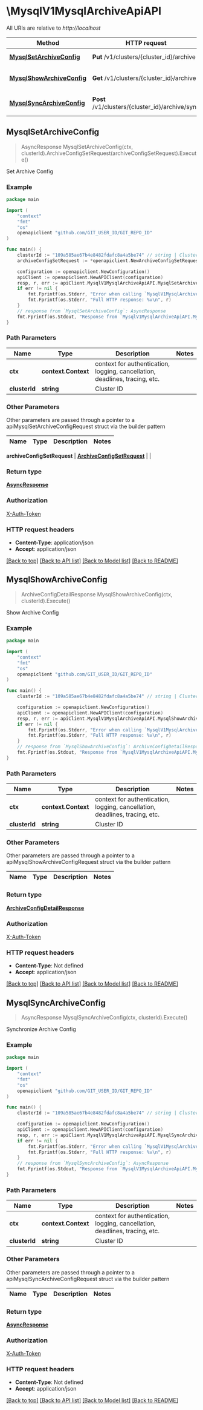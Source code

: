 # \MysqlV1MysqlArchiveApiAPI

All URIs are relative to *http://localhost*

Method | HTTP request | Description
------------- | ------------- | -------------
[**MysqlSetArchiveConfig**](MysqlV1MysqlArchiveApiAPI.md#MysqlSetArchiveConfig) | **Put** /v1/clusters/{cluster_id}/archive | Set Archive Config
[**MysqlShowArchiveConfig**](MysqlV1MysqlArchiveApiAPI.md#MysqlShowArchiveConfig) | **Get** /v1/clusters/{cluster_id}/archive | Show Archive Config
[**MysqlSyncArchiveConfig**](MysqlV1MysqlArchiveApiAPI.md#MysqlSyncArchiveConfig) | **Post** /v1/clusters/{cluster_id}/archive/sync | Synchronize Archive Config



## MysqlSetArchiveConfig

> AsyncResponse MysqlSetArchiveConfig(ctx, clusterId).ArchiveConfigSetRequest(archiveConfigSetRequest).Execute()

Set Archive Config



### Example

```go
package main

import (
	"context"
	"fmt"
	"os"
	openapiclient "github.com/GIT_USER_ID/GIT_REPO_ID"
)

func main() {
	clusterId := "109a585ae67b4e8482fdafc8a4a5be74" // string | Cluster ID
	archiveConfigSetRequest := *openapiclient.NewArchiveConfigSetRequest(true) // ArchiveConfigSetRequest | 

	configuration := openapiclient.NewConfiguration()
	apiClient := openapiclient.NewAPIClient(configuration)
	resp, r, err := apiClient.MysqlV1MysqlArchiveApiAPI.MysqlSetArchiveConfig(context.Background(), clusterId).ArchiveConfigSetRequest(archiveConfigSetRequest).Execute()
	if err != nil {
		fmt.Fprintf(os.Stderr, "Error when calling `MysqlV1MysqlArchiveApiAPI.MysqlSetArchiveConfig``: %v\n", err)
		fmt.Fprintf(os.Stderr, "Full HTTP response: %v\n", r)
	}
	// response from `MysqlSetArchiveConfig`: AsyncResponse
	fmt.Fprintf(os.Stdout, "Response from `MysqlV1MysqlArchiveApiAPI.MysqlSetArchiveConfig`: %v\n", resp)
}
```

### Path Parameters


Name | Type | Description  | Notes
------------- | ------------- | ------------- | -------------
**ctx** | **context.Context** | context for authentication, logging, cancellation, deadlines, tracing, etc.
**clusterId** | **string** | Cluster ID | 

### Other Parameters

Other parameters are passed through a pointer to a apiMysqlSetArchiveConfigRequest struct via the builder pattern


Name | Type | Description  | Notes
------------- | ------------- | ------------- | -------------

 **archiveConfigSetRequest** | [**ArchiveConfigSetRequest**](ArchiveConfigSetRequest.md) |  | 

### Return type

[**AsyncResponse**](AsyncResponse.md)

### Authorization

[X-Auth-Token](../README.md#X-Auth-Token)

### HTTP request headers

- **Content-Type**: application/json
- **Accept**: application/json

[[Back to top]](#) [[Back to API list]](../README.md#documentation-for-api-endpoints)
[[Back to Model list]](../README.md#documentation-for-models)
[[Back to README]](../README.md)


## MysqlShowArchiveConfig

> ArchiveConfigDetailResponse MysqlShowArchiveConfig(ctx, clusterId).Execute()

Show Archive Config



### Example

```go
package main

import (
	"context"
	"fmt"
	"os"
	openapiclient "github.com/GIT_USER_ID/GIT_REPO_ID"
)

func main() {
	clusterId := "109a585ae67b4e8482fdafc8a4a5be74" // string | Cluster ID

	configuration := openapiclient.NewConfiguration()
	apiClient := openapiclient.NewAPIClient(configuration)
	resp, r, err := apiClient.MysqlV1MysqlArchiveApiAPI.MysqlShowArchiveConfig(context.Background(), clusterId).Execute()
	if err != nil {
		fmt.Fprintf(os.Stderr, "Error when calling `MysqlV1MysqlArchiveApiAPI.MysqlShowArchiveConfig``: %v\n", err)
		fmt.Fprintf(os.Stderr, "Full HTTP response: %v\n", r)
	}
	// response from `MysqlShowArchiveConfig`: ArchiveConfigDetailResponse
	fmt.Fprintf(os.Stdout, "Response from `MysqlV1MysqlArchiveApiAPI.MysqlShowArchiveConfig`: %v\n", resp)
}
```

### Path Parameters


Name | Type | Description  | Notes
------------- | ------------- | ------------- | -------------
**ctx** | **context.Context** | context for authentication, logging, cancellation, deadlines, tracing, etc.
**clusterId** | **string** | Cluster ID | 

### Other Parameters

Other parameters are passed through a pointer to a apiMysqlShowArchiveConfigRequest struct via the builder pattern


Name | Type | Description  | Notes
------------- | ------------- | ------------- | -------------


### Return type

[**ArchiveConfigDetailResponse**](ArchiveConfigDetailResponse.md)

### Authorization

[X-Auth-Token](../README.md#X-Auth-Token)

### HTTP request headers

- **Content-Type**: Not defined
- **Accept**: application/json

[[Back to top]](#) [[Back to API list]](../README.md#documentation-for-api-endpoints)
[[Back to Model list]](../README.md#documentation-for-models)
[[Back to README]](../README.md)


## MysqlSyncArchiveConfig

> AsyncResponse MysqlSyncArchiveConfig(ctx, clusterId).Execute()

Synchronize Archive Config



### Example

```go
package main

import (
	"context"
	"fmt"
	"os"
	openapiclient "github.com/GIT_USER_ID/GIT_REPO_ID"
)

func main() {
	clusterId := "109a585ae67b4e8482fdafc8a4a5be74" // string | Cluster ID

	configuration := openapiclient.NewConfiguration()
	apiClient := openapiclient.NewAPIClient(configuration)
	resp, r, err := apiClient.MysqlV1MysqlArchiveApiAPI.MysqlSyncArchiveConfig(context.Background(), clusterId).Execute()
	if err != nil {
		fmt.Fprintf(os.Stderr, "Error when calling `MysqlV1MysqlArchiveApiAPI.MysqlSyncArchiveConfig``: %v\n", err)
		fmt.Fprintf(os.Stderr, "Full HTTP response: %v\n", r)
	}
	// response from `MysqlSyncArchiveConfig`: AsyncResponse
	fmt.Fprintf(os.Stdout, "Response from `MysqlV1MysqlArchiveApiAPI.MysqlSyncArchiveConfig`: %v\n", resp)
}
```

### Path Parameters


Name | Type | Description  | Notes
------------- | ------------- | ------------- | -------------
**ctx** | **context.Context** | context for authentication, logging, cancellation, deadlines, tracing, etc.
**clusterId** | **string** | Cluster ID | 

### Other Parameters

Other parameters are passed through a pointer to a apiMysqlSyncArchiveConfigRequest struct via the builder pattern


Name | Type | Description  | Notes
------------- | ------------- | ------------- | -------------


### Return type

[**AsyncResponse**](AsyncResponse.md)

### Authorization

[X-Auth-Token](../README.md#X-Auth-Token)

### HTTP request headers

- **Content-Type**: Not defined
- **Accept**: application/json

[[Back to top]](#) [[Back to API list]](../README.md#documentation-for-api-endpoints)
[[Back to Model list]](../README.md#documentation-for-models)
[[Back to README]](../README.md)

